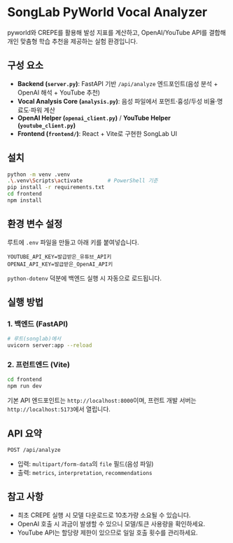 # SongLab PyWorld Vocal Analyzer

pyworld와 CREPE를 활용해 발성 지표를 계산하고, OpenAI/YouTube API를 결합해 개인 맞춤형 학습 추천을 제공하는 실험 환경입니다.

## 구성 요소
- **Backend (`server.py`)**: FastAPI 기반 `/api/analyze` 엔드포인트(음성 분석 + OpenAI 해석 + YouTube 추천)
- **Vocal Analysis Core (`analysis.py`)**: 음성 파일에서 포먼트·흉성/두성 비율·명료도·파워 계산
- **OpenAI Helper (`openai_client.py`)** / **YouTube Helper (`youtube_client.py`)**
- **Frontend (`frontend/`)**: React + Vite로 구현한 SongLab UI

## 설치
```bash
python -m venv .venv
.\.venv\Scripts\activate        # PowerShell 기준
pip install -r requirements.txt
cd frontend
npm install
```

## 환경 변수 설정
루트에 `.env` 파일을 만들고 아래 키를 붙여넣습니다.
```env
YOUTUBE_API_KEY=발급받은_유튜브_API키
OPENAI_API_KEY=발급받은_OpenAI_API키
```
`python-dotenv` 덕분에 백엔드 실행 시 자동으로 로드됩니다.

## 실행 방법
### 1. 백엔드 (FastAPI)
```bash
# 루트(songlab)에서
uvicorn server:app --reload
```

### 2. 프런트엔드 (Vite)
```bash
cd frontend
npm run dev
```
기본 API 엔드포인트는 `http://localhost:8000`이며, 프런트 개발 서버는 `http://localhost:5173`에서 열립니다.

## API 요약
`POST /api/analyze`
- 입력: `multipart/form-data`의 `file` 필드(음성 파일)
- 출력: `metrics`, `interpretation`, `recommendations`

## 참고 사항
- 최초 CREPE 실행 시 모델 다운로드로 10초가량 소요될 수 있습니다.
- OpenAI 호출 시 과금이 발생할 수 있으니 모델/토큰 사용량을 확인하세요.
- YouTube API는 할당량 제한이 있으므로 일일 호출 횟수를 관리하세요.
